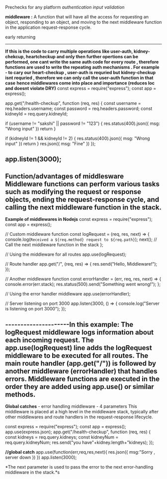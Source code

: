 Prechecks for any platform
*authentication*
*input validation*


**middleware :**
A function that will have all the access for requesting an object, responding to an object, and moving to the next middleware function in the application request-response cycle.



early returning


----------------------------------------------------------------------------------------------
**If this is the code to carry multiple operations like user-auth, kidney-chekcup, heartcheckup and only then further opertions can be performed, one cant write the same auth code for every route , therefore functions are used to write the repeating auth mechanisms . For example - to cary our heart-checkup , user-auth is requried but kidney-checkup isnt requried , therefore we can only call the user-auth function in that case**
**hence middlewares come into place and importance (reduces loc and doesnt violate DRY)**
const express = require("express");
const app = express();

app.get("/health-checkup", function (req, res) {
  const username = req.headers.username;
  const password = req.headers.password;
  const kidneyId = req.query.kidneyId;

  if (username != "sakshi" || password != "123") {
    res.status(400).json({ msg: "Wrong input" })
    return
  }

  if (kidneyId != 1 && kidneyId != 2) {
    res.status(400).json({ msg: "Wrong input" })
    return
  }
  res.json({
    msg: "Fine"
  })
});


app.listen(3000);
--------------------------------------------------------------------------------------------------------
**Function/advantages of middlesware**
Middleware functions can perform various tasks such as modifying the request or response objects, ending the request-response cycle, and calling the next middleware function in the stack.
-------------------------------------------------------------------------------------------------
**Example of middlewares in Nodejs**
const express = require("express");
const app = express();

// Custom middleware function
const logRequest = (req, res, next) => {
  console.log(`Received a ${req.method} request to ${req.path}`);
  next(); // Call the next middleware function in the stack
};

// Using the middleware for all routes
app.use(logRequest);

// Route handler
app.get("/", (req, res) => {
  res.send("Hello, Middleware!");
});

// Another middleware function
const errorHandler = (err, req, res, next) => {
  console.error(err.stack);
  res.status(500).send("Something went wrong!");
};

// Using the error handler middleware
app.use(errorHandler);

// Server listening on port 3000
app.listen(3000, () => {
  console.log("Server is listening on port 3000");
});


---------------------In this example:
The logRequest middleware logs information about each incoming request.
The app.use(logRequest) line adds the logRequest middleware to be executed for all routes.
The main route handler (app.get("/")) is followed by another middleware (errorHandler) that handles errors.
Middleware functions are executed in the order they are added using app.use() or similar methods.
---------------------






**Global catches** - error handling middleware - 4 parameters
This middleware is placed at a high level in the middleware stack, typically after other middlewares and route handlers in the request-response lifecycle.


const express = require("express");
const app = express();
app.use(express.json);
app.get("/health-checkup", function (req, res) {
  const kidneys = req.query.kidneys;
  const kidneyNum = req.query.kidneyNum;
res.send("you have"+kidney.length+"kidneys);
});

__//global catch__
app.use(function(err,req,res,next){
  res.json({
    msg:"Sorry , server down
  })
})
app.listen(3000);


*The next parameter is used to pass the error to the next error-handling middleware in the stack.*s
